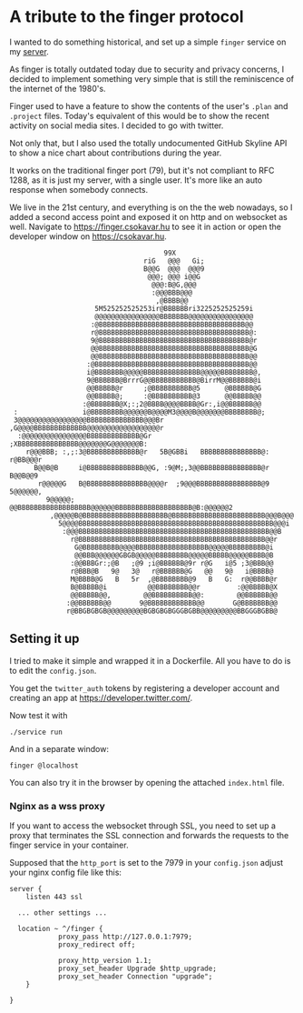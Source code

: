 
# A tribute to the finger protocol
I wanted to do something historical, and set up a simple `finger` service on my [server](https://csokavar.hu). 

As finger is totally outdated today due to security and privacy concerns, I decided to implement something very simple that is still the reminiscence of the internet of the 1980's.

Finger used to have a feature to show the contents of the user's `.plan` and `.project` files. Today's equivalent of this would be to show the recent activity on social media sites. I decided to go with twitter.

Not only that, but I also used the totally undocumented GitHub Skyline API to show a nice chart about
contributions during the year. 

It works on the traditional finger port (79), but it's not compliant to RFC 1288, as it is just my server, with a single user. It's more like an auto response when somebody connects.

We live in the 21st century, and everything is on the the web nowadays, so I added a second access point and exposed it on http and on websocket as well. Navigate to https://finger.csokavar.hu to see it in action or open the developer window on https://csokavar.hu.

```
                                      99X                                      
                                 riG   @@@   Gi;                                
                                 B@@G  @@@  @@@9                                
                                  @@@; @@@ i@@G                                 
                                   @@@:B@G,@@@                                  
                                   :@@@BBB@@@                                   
                                    ,@BBBB@@                                    
                     5M525252525253ir@BBBBBBri3225252525259i                    
                     @@@@@@@@@@@@@@@@BBBBBBB@@@@@@@@@@@@@@@@                    
                    :@BBBBBBBBBBBBBBBBBBBBBBBBBBBBBBBBBBBB@@                    
                    r@BBBBBBBBBBBBBBBBBBBBBBBBBBBBBBBBBBBBB@:                   
                    9@BBBBBBBBBBBBBBBBBBBBBBBBBBBBBBBBBBBBB@r                   
                    @@BBBBBBBBBBBBBBBBBBBBBBBBBBBBBBBBBBBBB@G                   
                    @@BBBBBBBBBBBBBBBBBBBBBBBBBBBBBBBBBBBBB@@                   
                   :@BBBBBBBBBBBBBBBBBBBBBBBBBBBBBBBBBBBBBB@@                   
                   i@BBBBBBB@@@@@BBBBBBBBBBBBBB@@@@@BBBBBBBB@,                  
                   9@BBBBBB@BrrrG@@BBBBBBBBBBB@BirrM@@BBBBBB@i                  
                   @@BBBBB@r     ;@BBBBBBBBBB@5      @BBBBBB@G                  
                   @@BBBBB@;     :@BBBBBBBBBB@3      @@BBBBB@@                  
                  :@BBBBBBB@X;:;2@BBBB@@@@BBBB@Gr:,i@@BBBBBB@@                  
 :                i@BBBBBBBB@@@@@@B@@@@M3@@@@B@@@@@@@BBBBBBBB@;                 
 3@@@@@@@@@@@@@@@@@BBBBBBBBBBBBBB@@@Br    ,G@@@@BBBBBBBBBBBBB@@@@@@@@@@@@@@@@@@r
  :@@@@@@@@@@@@@@@@BBBBBBBBBBBBB@Gr          ;XBBBBBBBBBBBBBBB@@@@@@@G@@@@@@@B: 
    r@@@BBB; :,;:3@BBBBBBBBBBBBB@r   5B@GBBi   BBBBBBBBBBBBBBB@:     r@BB@@@r   
      B@@B@B     i@BBBBBBBBBBBBBB@@G, :9@M;,3@@BBBBBBBBBBBBBBB@r    B@@B@@9     
       r@@@@@G   B@BBBBBBBBBBBBBBB@@@@r  ;9@@@BBBBBBBBBBBBBBBB@9  5@@@@@@,      
         9@@@@@; @@BBBBBBBBBBBBBBBBBB@@@@@@BBBBBBBBBBBBBBBBBBB@B:@@@@@@2        
          ,@@@@@B@BBBBBBBBBBBBBBBBBBBBB@BBBBBBBBBBBBBBBBBBBBBBB@@@B@@@          
            5@@@@BBBBBBBBBBBBBBBBBBBBBBBBBBBBBBBBBBBBBBBBBBBBBBBB@@@i           
             :@@@BBBBBBBBBBBBBBBBBBBBBBBBBBBBBBBBBBBBBBBBBBBBBBB@@B             
               r@BBBBBBBBBBBBBBBBBBBBBBBBBBBBBBBBBBBBBBBBBBBBBB@@r              
                G@BBBBBBBBB@@@@BBBBBBBBBBBBBBBBBB@@@@@BBBBBBBBB@i               
                @@BBB@@@@@@GBGB@@@@@BBBBBBBB@@@@@BBBBB@@@@@BBBB@B               
               :@@BBBGr:;@B   ;@9 ;i@BBBBBB@9r r@G   i@5 ;3@BBB@@               
               r@BBB@B   9@   3@   r@BBBBBB@G   @@   9@   i@BBBB@               
               M@BBBB@G   B   5r  ,@BBBBBBBB@9   B   G:  r@@BBBB@r              
               B@BBBBB@i          @@BBBBBBBB@@r         :@@BBBBB@X              
               @@BBBBB@@,        @@BBBBBBBBBB@@:        @@BBBBBB@@              
              :@@BBBBBB@@       9@BBBBBBBBBBBB@@       G@BBBBBBB@@              
              r@BBGBGBGB@@@@@@@@@BGBGBGBGGGBGBB@@@@@@@@@BBGGGBGBB@     
```

## Setting it up
I tried to make it simple and wrapped it in a Dockerfile. All you have to do is to edit the `config.json`.

You get the `twitter_auth` tokens by registering a developer account and creating an app 
at https://developer.twitter.com/. 

Now test it with
```
./service run
```

And in a separate window:
```
finger @localhost
```
You can also try it in the browser by opening the attached `index.html` file.

### Nginx as a wss proxy

If you want to access the websocket through SSL, you need to set up a proxy that terminates the 
SSL connection and forwards the requests to the finger service in your container.

Supposed that the `http_port` is set to the 7979 in your `config.json` adjust your nginx 
config file like this: 

```
server {
	listen 443 ssl

  ... other settings ...

  location ~ ^/finger {
            proxy_pass http://127.0.0.1:7979;
            proxy_redirect off;

            proxy_http_version 1.1;
            proxy_set_header Upgrade $http_upgrade;
            proxy_set_header Connection "upgrade";
    }

}
```
